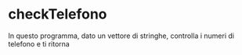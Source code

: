# checkTelefono

In questo programma, dato un vettore di stringhe, controlla i numeri di telefono e ti ritorna
